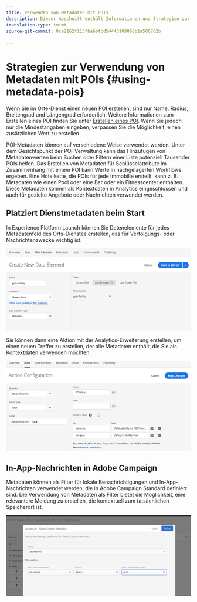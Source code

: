 ```yaml
---
title: Verwenden von Metadaten mit POIs
description: Dieser Abschnitt enthält Informationen und Strategien zur Verwendung von Metadaten mit POIs.
translation-type: tm+mt
source-git-commit: 0ca2162f113fba6bfbd54443109068b1a506762b

---
```



# Strategien zur Verwendung von Metadaten mit POIs {#using-metadata-pois}

Wenn Sie im Orte-Dienst einen neuen POI erstellen, sind nur Name, Radius, Breitengrad und Längengrad erforderlich. Weitere Informationen zum Erstellen eines POI finden Sie unter [Erstellen eines POI](/help/poi-mgmt-ui/create-a-poi-ui.md). Wenn Sie jedoch nur die Mindestangaben eingeben, verpassen Sie die Möglichkeit, einen zusätzlichen Wert zu erstellen.

POI-Metadaten können auf verschiedene Weise verwendet werden. Unter dem Gesichtspunkt der POI-Verwaltung kann das Hinzufügen von Metadatenwerten beim Suchen oder Filtern einer Liste potenziell Tausender POIs helfen. Das Erstellen von Metadaten für Schlüsselattribute im Zusammenhang mit einem POI kann Werte in nachgelagerten Workflows ergeben. Eine Hotelkette, die POIs für jede Immobilie erstellt, kann z. B. Metadaten wie einen Pool oder eine Bar oder ein Fitnesscenter enthalten. Diese Metadaten können als Kontextdaten in Analytics eingeschlossen und auch für gezielte Angebote oder Nachrichten verwendet werden.

## Platziert Dienstmetadaten beim Start

In Experience Platform Launch können Sie Datenelemente für jedes Metadatenfeld des Orts-Dienstes erstellen, das für Verfolgungs- oder Nachrichtenzwecke wichtig ist.

![Datenelement für die Fitnesseinrichtung](/help/assets/gymfacility.png)

Sie können dann eine Aktion mit der Analytics-Erweiterung erstellen, um einen neuen Treffer zu erstellen, der alle Metadaten enthält, die Sie als Kontextdaten verwenden möchten.

![Aktion für die Einrichtung des Fitnessstudios](/help/assets/Analytics-gym.png)

## In-App-Nachrichten in Adobe Campaign

Metadaten können als Filter für lokale Benachrichtigungen und In-App-Nachrichten verwendet werden, die in Adobe Campaign Standard definiert sind. Die Verwendung von Metadaten als Filter bietet die Möglichkeit, eine relevantere Meldung zu erstellen, die kontextuell zum tatsächlichen Speicherort ist.

![Filtern lokaler Benachrichtigungen und In-App-Nachrichten in ACS](/help/assets/ACS_gym_metadata.png)